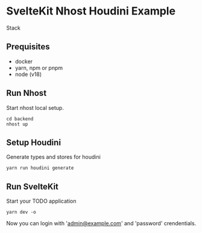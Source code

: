 # SvelteKit Nhost Houdini Example
Stack

## Prequisites

- docker
- yarn, npm or pnpm
- node (v18)

## Run Nhost

Start nhost local setup.

```
cd backend
nhost up
```

## Setup Houdini

Generate types and stores for houdini

```
yarn run houdini generate
```

## Run SvelteKit

Start your TODO application

```
yarn dev -o
```

Now you can login with 'admin@example.com' and 'password' crendentials.
